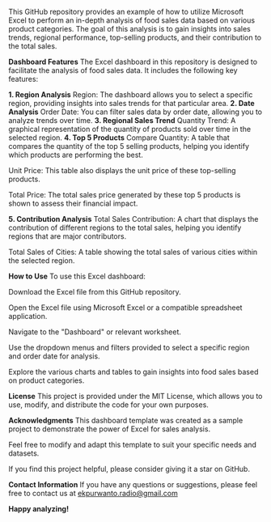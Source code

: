 This GitHub repository provides an example of how to utilize Microsoft Excel to perform an in-depth analysis of food sales data based on various product categories. The goal of this analysis is to gain insights into sales trends, regional performance, top-selling products, and their contribution to the total sales.

**Dashboard Features**
The Excel dashboard in this repository is designed to facilitate the analysis of food sales data. It includes the following key features:

**1. Region Analysis**
Region: The dashboard allows you to select a specific region, providing insights into sales trends for that particular area.
**2. Date Analysis**
Order Date: You can filter sales data by order date, allowing you to analyze trends over time.
**3. Regional Sales Trend**
Quantity Trend: A graphical representation of the quantity of products sold over time in the selected region.
**4. Top 5 Products**
Compare Quantity: A table that compares the quantity of the top 5 selling products, helping you identify which products are performing the best.

Unit Price: This table also displays the unit price of these top-selling products.

Total Price: The total sales price generated by these top 5 products is shown to assess their financial impact.

**5. Contribution Analysis**
Total Sales Contribution: A chart that displays the contribution of different regions to the total sales, helping you identify regions that are major contributors.

Total Sales of Cities: A table showing the total sales of various cities within the selected region.

**How to Use**
To use this Excel dashboard:

Download the Excel file from this GitHub repository.

Open the Excel file using Microsoft Excel or a compatible spreadsheet application.

Navigate to the "Dashboard" or relevant worksheet.

Use the dropdown menus and filters provided to select a specific region and order date for analysis.

Explore the various charts and tables to gain insights into food sales based on product categories.

**License**
This project is provided under the MIT License, which allows you to use, modify, and distribute the code for your own purposes.

**Acknowledgments**
This dashboard template was created as a sample project to demonstrate the power of Excel for sales analysis.

Feel free to modify and adapt this template to suit your specific needs and datasets.

If you find this project helpful, please consider giving it a star on GitHub.


**Contact Information**
If you have any questions or suggestions, please feel free to contact us at ekpurwanto.radio@gmail.com

**Happy analyzing!**

